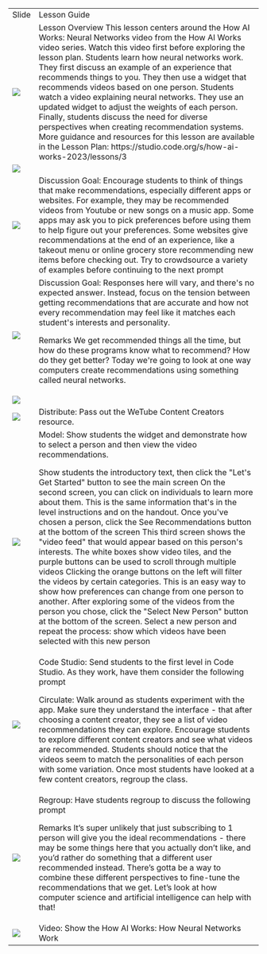 <html><head><title>Slides and Notes</title></head><body><table><tr><td>Slide</td><td>Lesson Guide</td></tr><tr><td><img src="https://dancodedotorg.github.io/testing-slides/1xhJPAA3hXt4G7M1oQ96jTnxmZd9i0gJwxJiD1XVLW4Y/slide0.png"></td><td>Lesson Overview
This lesson centers around the How AI Works: Neural Networks video from the How AI Works video series. Watch this video first before exploring the lesson plan.
Students learn how neural networks work. They first discuss an example of an experience that recommends things to you. They then use a widget that recommends videos based on one person. Students watch a video explaining neural networks. They use an updated widget to adjust the weights of each person. Finally, students discuss the need for diverse perspectives when creating recommendation systems.
More guidance and resources for this lesson are available in the Lesson Plan:
https://studio.code.org/s/how-ai-works-2023/lessons/3 
</td></tr><tr><td><img src="https://dancodedotorg.github.io/testing-slides/1xhJPAA3hXt4G7M1oQ96jTnxmZd9i0gJwxJiD1XVLW4Y/slide1.png"></td><td>
</td></tr><tr><td><img src="https://dancodedotorg.github.io/testing-slides/1xhJPAA3hXt4G7M1oQ96jTnxmZd9i0gJwxJiD1XVLW4Y/slide2.png"></td><td> Discussion Goal: Encourage students to think of things that make recommendations, especially different apps or websites. For example, they may be recommended videos from Youtube or new songs on a music app. Some apps may ask you to pick preferences before using them to help figure out your preferences. Some websites give recommendations at the end of an experience, like a takeout menu or online grocery store recommending new items before checking out. Try to crowdsource a variety of examples before continuing to the next prompt
</td></tr><tr><td><img src="https://dancodedotorg.github.io/testing-slides/1xhJPAA3hXt4G7M1oQ96jTnxmZd9i0gJwxJiD1XVLW4Y/slide3.png"></td><td>Discussion Goal: Responses here will vary, and there's no expected answer. Instead, focus on the tension between getting recommendations that are accurate and how not every recommendation may feel like it matches each student's interests and personality.

Remarks
We get recommended things all the time, but how do these programs know what to recommend? How do they get better? Today we're going to look at one way computers create recommendations using something called neural networks.

</td></tr><tr><td><img src="https://dancodedotorg.github.io/testing-slides/1xhJPAA3hXt4G7M1oQ96jTnxmZd9i0gJwxJiD1XVLW4Y/slide4.png"></td><td>
</td></tr><tr><td><img src="https://dancodedotorg.github.io/testing-slides/1xhJPAA3hXt4G7M1oQ96jTnxmZd9i0gJwxJiD1XVLW4Y/slide5.png"></td><td>Distribute: Pass out the WeTube Content Creators resource.
</td></tr><tr><td><img src="https://dancodedotorg.github.io/testing-slides/1xhJPAA3hXt4G7M1oQ96jTnxmZd9i0gJwxJiD1XVLW4Y/slide6.png"></td><td>Model: Show students the widget and demonstrate how to select a person and then view the video recommendations.

Show students the introductory text, then click the "Let's Get Started" button to see the main screen
On the second screen, you can click on individuals to learn more about them. This is the same information that's in the level instructions and on the handout.
Once you've chosen a person, click the See Recommendations button at the bottom of the screen
This third screen shows the "video feed" that would appear based on this person's interests. The white boxes show video tiles, and the purple buttons can be used to scroll through multiple videos
Clicking the orange buttons on the left will filter the videos by certain categories. This is an easy way to show how preferences can change from one person to another.
After exploring some of the videos from the person you chose, click the "Select New Person" button at the bottom of the screen. Select a new person and repeat the process: show which videos have been selected with this new person

</td></tr><tr><td><img src="https://dancodedotorg.github.io/testing-slides/1xhJPAA3hXt4G7M1oQ96jTnxmZd9i0gJwxJiD1XVLW4Y/slide7.png"></td><td>Code Studio: Send students to the first level in Code Studio. As they work, have them consider the following prompt

Circulate: Walk around as students experiment with the app. Make sure they understand the interface - that after choosing a content creator, they see a list of video recommendations they can explore. Encourage students to explore different content creators and see what videos are recommended. Students should notice that the videos seem to match the personalities of each person with some variation. Once most students have looked at a few content creators, regroup the class.
</td></tr><tr><td><img src="https://dancodedotorg.github.io/testing-slides/1xhJPAA3hXt4G7M1oQ96jTnxmZd9i0gJwxJiD1XVLW4Y/slide8.png"></td><td>Regroup: Have students regroup to discuss the following prompt

Remarks
It’s super unlikely that just subscribing to 1 person will give you the ideal recommendations - there may be some things here that you actually don’t like, and you’d rather do something that a different user recommended instead. There’s gotta be a way to combine these different perspectives to fine-tune the recommendations that we get. Let’s look at how computer science and artificial intelligence can help with that!

</td></tr><tr><td><img src="https://dancodedotorg.github.io/testing-slides/1xhJPAA3hXt4G7M1oQ96jTnxmZd9i0gJwxJiD1XVLW4Y/slide9.png"></td><td>Video: Show the How AI Works: How Neural Networks Work
</td></tr></table></body></html>